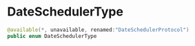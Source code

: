 # DateSchedulerType

``` swift
@available(*, unavailable, renamed:"DateSchedulerProtocol")
public enum DateSchedulerType 
```
